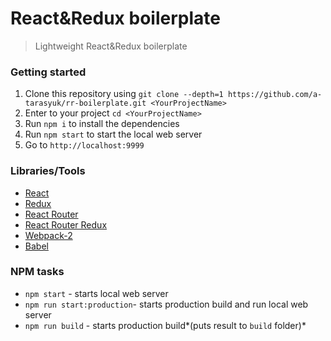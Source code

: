 # React&Redux boilerplate
> Lightweight React&Redux boilerplate

### Getting started
1. Clone this repository using `git clone --depth=1 https://github.com/a-tarasyuk/rr-boilerplate.git <YourProjectName>`
2. Enter to your project `cd <YourProjectName>`
3. Run `npm i` to install the dependencies
4. Run `npm start` to start the local web server
5. Go to `http://localhost:9999`

### Libraries/Tools
- [React](https://facebook.github.io/react)
- [Redux](https://github.com/rackt/redux)
- [React Router](https://github.com/reactjs/react-router)
- [React Router Redux](https://github.com/reactjs/react-router-redux)
- [Webpack-2](https://webpack.github.io)
- [Babel](https://babeljs.io)

### NPM tasks
- `npm start` - starts local web server
- `npm run start:production`- starts production build and run local web server
- `npm run build` - starts production build*(puts result to `build` folder)*